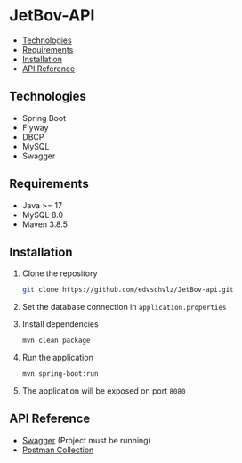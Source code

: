 # JetBov-API

- [Technologies](#technologies)
- [Requirements](#requirements)
- [Installation](#installation)
- [API Reference](#api-reference)

## Technologies

- Spring Boot
- Flyway
- DBCP
- MySQL
- Swagger

## Requirements

- Java >= 17
- MySQL 8.0
- Maven 3.8.5

## Installation

1. Clone the repository

    ```sh
    git clone https://github.com/edvschvlz/JetBov-api.git
    ```

2. Set the database connection in `application.properties` 


3. Install dependencies

    ```sh
    mvn clean package
    ```

4. Run the application

    ```sh
    mvn spring-boot:run
    ```

5. The application will be exposed on port `8080`

## API Reference

- [Swagger](http://localhost:8080/swagger-ui/index.html) (Project must be running)
- [Postman Collection](./JetBov-API.postman_collection.json)